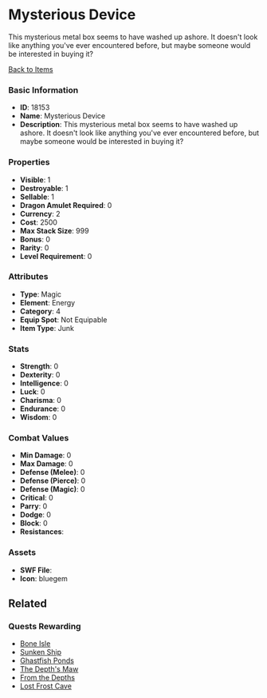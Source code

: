 # Mysterious Device

This mysterious metal box seems to have washed up ashore. It doesn't look like anything you've ever encountered before, but maybe someone would be interested in buying it?

[Back to Items](../items.md)

### Basic Information

- **ID**: 18153
- **Name**: Mysterious Device
- **Description**: This mysterious metal box seems to have washed up ashore. It doesn&#039;t look like anything you&#039;ve ever encountered before, but maybe someone would be interested in buying it?

### Properties

- **Visible**: 1
- **Destroyable**: 1
- **Sellable**: 1
- **Dragon Amulet Required**: 0
- **Currency**: 2
- **Cost**: 2500
- **Max Stack Size**: 999
- **Bonus**: 0
- **Rarity**: 0
- **Level Requirement**: 0

### Attributes

- **Type**: Magic
- **Element**: Energy
- **Category**: 4
- **Equip Spot**: Not Equipable
- **Item Type**: Junk

### Stats

- **Strength**: 0
- **Dexterity**: 0
- **Intelligence**: 0
- **Luck**: 0
- **Charisma**: 0
- **Endurance**: 0
- **Wisdom**: 0

### Combat Values

- **Min Damage**: 0
- **Max Damage**: 0
- **Defense (Melee)**: 0
- **Defense (Pierce)**: 0
- **Defense (Magic)**: 0
- **Critical**: 0
- **Parry**: 0
- **Dodge**: 0
- **Block**: 0
- **Resistances**: 

### Assets

- **SWF File**: 
- **Icon**: bluegem

## Related

### Quests Rewarding

- [Bone Isle](../quests/1515-bone-isle.md)
- [Sunken Ship](../quests/1519-sunken-ship.md)
- [Ghastfish Ponds](../quests/1520-ghastfish-ponds.md)
- [The Depth's Maw](../quests/1521-the-depth-s-maw.md)
- [From the Depths](../quests/1896-from-the-depths.md)
- [Lost Frost Cave](../quests/1897-lost-frost-cave.md)

